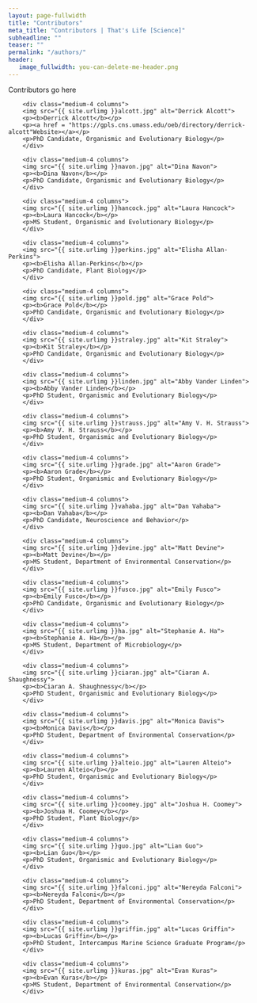```yaml
---
layout: page-fullwidth
title: "Contributors"
meta_title: "Contributors | That's Life [Science]"
subheadline: ""
teaser: ""
permalink: "/authors/"
header:
   image_fullwidth: you-can-delete-me-header.png
---
```

Contributors go here

<div class="row t30">

        <div class="medium-4 columns">
        <img src="{{ site.urlimg }}alcott.jpg" alt="Derrick Alcott">
        <p><b>Derrick Alcott</b></p>
        <p><a href = "https://gpls.cns.umass.edu/oeb/directory/derrick-alcott"Website></a></p>
        <p>PhD Candidate, Organismic and Evolutionary Biology</p>
        </div>
        
        <div class="medium-4 columns">
        <img src="{{ site.urlimg }}navon.jpg" alt="Dina Navon">
        <p><b>Dina Navon</b></p>
        <p>PhD Candidate, Organismic and Evolutionary Biology</p>
        </div>

        <div class="medium-4 columns">
        <img src="{{ site.urlimg }}hancock.jpg" alt="Laura Hancock">
        <p><b>Laura Hancock</b></p>
        <p>MS Student, Organismic and Evolutionary Biology</p>
        </div>

        <div class="medium-4 columns">
        <img src="{{ site.urlimg }}perkins.jpg" alt="Elisha Allan-Perkins">
        <p><b>Elisha Allan-Perkins</b></p>
        <p>PhD Candidate, Plant Biology</p>
        </div>

        <div class="medium-4 columns">
        <img src="{{ site.urlimg }}pold.jpg" alt="Grace Pold">
        <p><b>Grace Pold</b></p>
        <p>PhD Candidate, Organismic and Evolutionary Biology</p>
        </div>

        <div class="medium-4 columns">
        <img src="{{ site.urlimg }}straley.jpg" alt="Kit Straley">
        <p><b>Kit Straley</b></p>
        <p>PhD Candidate, Organismic and Evolutionary Biology</p>
        </div>
      
        <div class="medium-4 columns">
        <img src="{{ site.urlimg }}linden.jpg" alt="Abby Vander Linden">
        <p><b>Abby Vander Linden</b></p>
        <p>PhD Student, Organismic and Evolutionary Biology</p>
        </div>

        <div class="medium-4 columns">
        <img src="{{ site.urlimg }}strauss.jpg" alt="Amy V. H. Strauss">
        <p><b>Amy V. H. Strauss</b></p>
        <p>PhD Student, Organismic and Evolutionary Biology</p>
        </div>

        <div class="medium-4 columns">
        <img src="{{ site.urlimg }}grade.jpg" alt="Aaron Grade">
        <p><b>Aaron Grade</b></p>
        <p>PhD Student, Organismic and Evolutionary Biology</p>
        </div>
        
        <div class="medium-4 columns">
        <img src="{{ site.urlimg }}vahaba.jpg" alt="Dan Vahaba">
        <p><b>Dan Vahaba</b></p>
        <p>PhD Candidate, Neuroscience and Behavior</p>
        </div>

        <div class="medium-4 columns">
        <img src="{{ site.urlimg }}devine.jpg" alt="Matt Devine">
        <p><b>Matt Devine</b></p>
        <p>MS Student, Department of Environmental Conservation</p>
        </div>

        <div class="medium-4 columns">
        <img src="{{ site.urlimg }}fusco.jpg" alt="Emily Fusco">
        <p><b>Emily Fusco</b></p>
        <p>PhD Candidate, Organismic and Evolutionary Biology</p>
        </div>
        
        <div class="medium-4 columns">
        <img src="{{ site.urlimg }}ha.jpg" alt="Stephanie A. Ha">
        <p><b>Stephanie A. Ha</b></p>
        <p>MS Student, Department of Microbiology</p>
        </div>

        <div class="medium-4 columns">
        <img src="{{ site.urlimg }}ciaran.jpg" alt="Ciaran A. Shaughnessy">
        <p><b>Ciaran A. Shaughnessy</b></p>
        <p>PhD Student, Organismic and Evolutionary Biology</p>
        </div>
        
        <div class="medium-4 columns">
        <img src="{{ site.urlimg }}davis.jpg" alt="Monica Davis">
        <p><b>Monica Davis</b></p>
        <p>PhD Student, Department of Environmental Conservation</p>
        </div>

        <div class="medium-4 columns">
        <img src="{{ site.urlimg }}alteio.jpg" alt="Lauren Alteio">
        <p><b>Lauren Alteio</b></p>
        <p>PhD Student, Organismic and Evolutionary Biology</p>
        </div>

        <div class="medium-4 columns">
        <img src="{{ site.urlimg }}coomey.jpg" alt="Joshua H. Coomey">
        <p><b>Joshua H. Coomey</b></p>
        <p>PhD Student, Plant Biology</p>
        </div>
        
        <div class="medium-4 columns">
        <img src="{{ site.urlimg }}guo.jpg" alt="Lian Guo">
        <p><b>Lian Guo</b></p>
        <p>PhD Student, Organismic and Evolutionary Biology</p>
        </div>

        <div class="medium-4 columns">
        <img src="{{ site.urlimg }}falconi.jpg" alt="Nereyda Falconi">
        <p><b>Nereyda Falconi</b></p>
        <p>PhD Student, Department of Environmental Conservation</p>
        </div>

        <div class="medium-4 columns">
        <img src="{{ site.urlimg }}griffin.jpg" alt="Lucas Griffin">
        <p><b>Lucas Griffin</b></p>
        <p>PhD Student, Intercampus Marine Science Graduate Program</p>
        </div>
        
        <div class="medium-4 columns">
        <img src="{{ site.urlimg }}kuras.jpg" alt="Evan Kuras">
        <p><b>Evan Kuras</b></p>
        <p>MS Student, Department of Environmental Conservation</p>
        </div>

</div><!-- /.row -->
